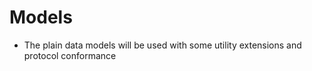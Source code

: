 #  Models

* The plain data models will be used with some utility extensions and protocol conformance

